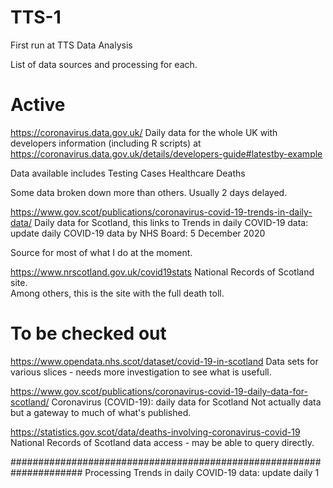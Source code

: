 # TTS-1
First run at TTS Data Analysis

List of data sources and processing for each.

# Active
https://coronavirus.data.gov.uk/
Daily data for the whole UK with developers information (including R scripts) 
at https://coronavirus.data.gov.uk/details/developers-guide#latestby-example

Data available includes 
	Testing
	Cases
	Healthcare
	Deaths
	
Some data broken down more than others.  Usually 2 days delayed.

https://www.gov.scot/publications/coronavirus-covid-19-trends-in-daily-data/
Daily data for Scotland, this links to 
	Trends in daily COVID-19 data: update daily
	COVID-19 data by NHS Board: 5 December 2020

Source for most of what I do at the moment.

https://www.nrscotland.gov.uk/covid19stats
National Records of Scotland site.  
Among others, this is the site with the full death toll.



# To be checked out
https://www.opendata.nhs.scot/dataset/covid-19-in-scotland
Data sets for various slices - needs more investigation to see what is usefull.

https://www.gov.scot/publications/coronavirus-covid-19-daily-data-for-scotland/
Coronavirus (COVID-19): daily data for Scotland
Not actually data but a gateway to much of what's published.

https://statistics.gov.scot/data/deaths-involving-coronavirus-covid-19
National Records of Scotland data access - may be able to query directly.

#####################################################################
Processing Trends in daily COVID-19 data: update daily
1
